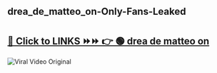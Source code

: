 
 ## drea_de_matteo_on-Only-Fans-Leaked

# <h2><a href="https://clipsfans.com/drea_de_matteo_on&ref=git">🔗 Click to LINKS ⏩⏩ 👉 🟢 drea de matteo on </a></h2>

<a href="https://clipsfans.com/drea_de_matteo_on&ref=git" rel="nofollow" data-target="animated-image.originalLink"><img src="https://i.ibb.co.com/xMMVF88/686577567.gif" alt="Viral Video Original" style="max-width: 100%; display: inline-block;" data-target="animated-image.originalImage"></a>
